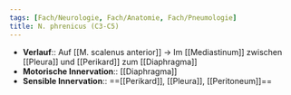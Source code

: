 ```yaml
---
tags: [Fach/Neurologie, Fach/Anatomie, Fach/Pneumologie]
title: N. phrenicus (C3-C5)
---
```

- **Verlauf**:: Auf [[M. scalenus anterior]] → Im [[Mediastinum]] zwischen [[Pleura]] und [[Perikard]] zum [[Diaphragma]]
- **Motorische Innervation**:: [[Diaphragma]]
- **Sensible Innervation**:: ==[[Perikard]], [[Pleura]], [[Peritoneum]]==